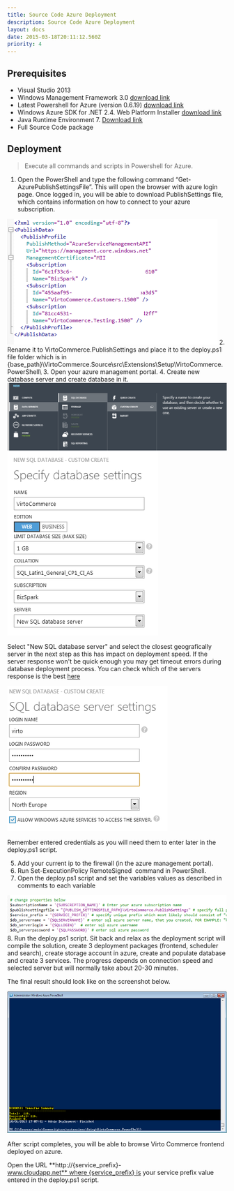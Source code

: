 ```yaml
---
title: Source Code Azure Deployment
description: Source Code Azure Deployment
layout: docs
date: 2015-03-18T20:11:12.560Z
priority: 4
---
```

## Prerequisites

* Visual Studio 2013
* Windows Management Framework 3.0 <a href="http://www.microsoft.com/en-us/download/details.aspx?id=34595" rel="nofollow">download link</a>
* Latest Powershell for Azure (version 0.6.19) <a href="http://az412849.vo.msecnd.net/downloads02/windowsazure-powershell.0.6.19.msi" rel="nofollow">download link</a>
* Windows Azure SDK for .NET 2.4. Web Platform Installer <a href="http://www.microsoft.com/en-us/download/details.aspx?id=43709" rel="nofollow">download link</a>
* Java Runtime Environment 7. <a href="http://www.oracle.com/technetwork/java/javase/downloads/java-se-jre-7-download-432155.html" rel="nofollow">Download link</a>
* Full Source Code package

## Deployment

> Execute all commands and scripts in Powershell for Azure.

1. Open the PowerShell and type the following command “Get-AzurePublishSettingsFile”. This will open the browser with azure login page. Once logged in, you will be able to download PublishSettings file, which contains information on how to connect to your azure subscription.
  <img src="../../../../assets/images/docs/image2013-10-2_16_10_30.png" />
2. Rename it to VirtoCommerce.PublishSettings and place it to the deploy.ps1 file folder which is in {base_path}\VirtoCommerce.Source\src\Extensions\Setup\VirtoCommerce.PowerShell\
3. Open your azure management portal.
4. Create new database server and create database in it.
  <img src="../../../../assets/images/docs/image2013-10-1_17_26_50.png" />
  <img src="../../../../assets/images/docs/image2013-10-1_17_28_25.png" />

Select "New SQL database server" and select the closest geografically server in the next step as this has impact on deployment speed. If the server response won't be quick enough you may get timeout errors during database deployment process. You can check which of the servers response is the best <a href="http://azureping.info/" rel="nofollow">here</a>

<img src="../../../../assets/images/docs/image2013-10-1_17_32_4.png" />

Remember entered credentials as you will need them to enter later in the deploy.ps1 script.

5. Add your current ip to the firewall (in the azure management portal).
6. Run Set-ExecutionPolicy RemoteSigned  command in PowerShell.
7. Open the deploy.ps1 script and set the variables values as described in comments to each variable
  <img src="../../../../assets/images/docs/image2013-10-1_17_17_54.png" />
8. Run the deploy.ps1 script. Sit back and relax as the deployment script will compile the solution, create 3 deployment packages (frontend, scheduler and search), create storage account in azure, create and populate database and create 3 services. The progress depends on connection speed and selected server but will normally take about 20-30 minutes.

The final result should look like on the screenshot below.

<img src="../../../../assets/images/docs/image2013-10-1_17_10_37.png" />

After script completes, you will be able to browse Virto Commerce frontend deployed on azure.

Open the URL **http://{service_prefix}-www.cloudapp.net** where {service_prefix} is your service prefix value entered in the deploy.ps1 script.